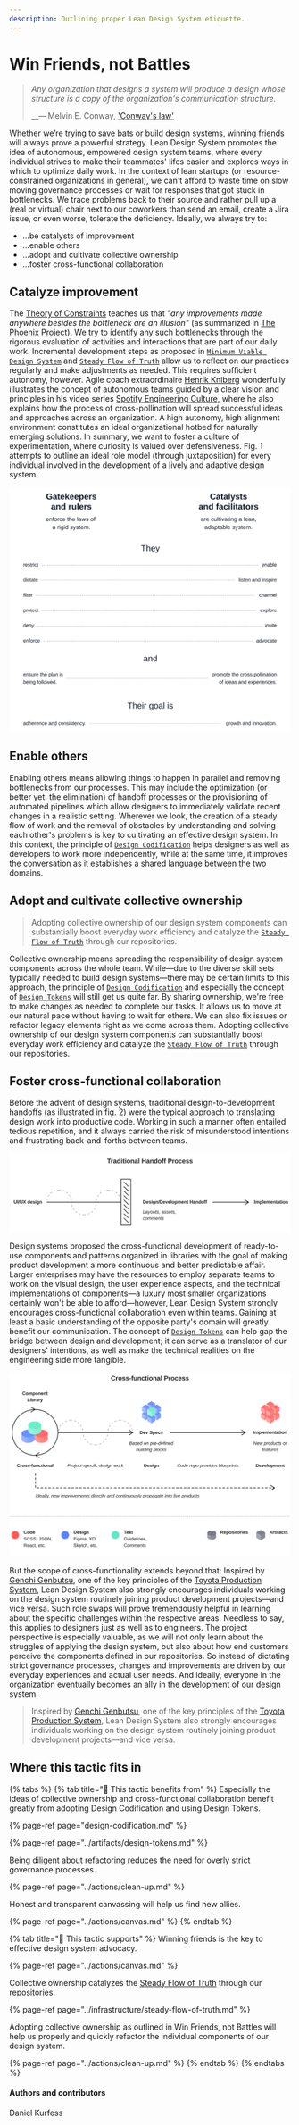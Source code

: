 ```yaml
---
description: Outlining proper Lean Design System etiquette.
---
```


# Win Friends, not Battles

> _Any organization that designs a system will produce a design whose structure is a copy of the organization's communication structure._
>
>   __— Melvin E. Conway, ['Conway's law'](https://en.wikipedia.org/wiki/Conway%27s_law)

Whether we’re trying to [save bats](https://www.youtube.com/watch?v=_7Z7m6Fz_UA) or build design systems, winning friends will always prove a powerful strategy. Lean Design System promotes the idea of autonomous, empowered design system teams, where every individual strives to make their teammates' lifes easier and explores ways in which to optimize daily work. In the context of lean startups \(or resource-constrained organizations in general\), we can't afford to waste time on slow moving governance processes or wait for responses that got stuck in bottlenecks. We trace problems back to their source and rather pull up a \(real or virtual\) chair next to our coworkers than send an email, create a Jira issue, or even worse, tolerate the deficiency. Ideally, we always try to:

* …be catalysts of improvement
* …enable others
* …adopt and cultivate collective ownership
* …foster cross-functional collaboration

## Catalyze improvement

The [Theory of Constraints](https://en.wikipedia.org/wiki/Theory_of_constraints) teaches us that _"any improvements made anywhere besides the bottleneck are an illusion"_ \(as summarized in [The Phoenix Project](https://itrevolution.com/the-phoenix-project/)\). We try to identify any such bottlenecks through the rigorous evaluation of activities and interactions that are part of our daily work. Incremental development steps as proposed in [`Minimum Viable Design System`](minimum-viable-design-system.md) and [`Steady Flow of Truth`](../infrastructure/steady-flow-of-truth.md) allow us to reflect on our practices regularly and make adjustments as needed. This requires sufficient autonomy, however. Agile coach extraordinaire [Henrik Kniberg](https://twitter.com/henrikkniberg) wonderfully illustrates the concept of autonomous teams guided by a clear vision and principles in his video series [Spotify Engineering Culture](https://www.youtube.com/watch?v=4GK1NDTWbkY), where he also explains how the process of cross-pollination will spread successful ideas and approaches across an organization. A high autonomy, high alignment environment constitutes an ideal organizational hotbed for naturally emerging solutions. In summary, we want to foster a culture of experimentation, where curiosity is valued over defensiveness. Fig. 1 attempts to outline an ideal role model \(through juxtaposition\) for every individual involved in the development of a lively and adaptive design system.

![Fig. 1: Gatekeepers x Catalysts](../../.gitbook/assets/fig_role.svg)

## Enable others

Enabling others means allowing things to happen in parallel and removing bottlenecks from our processes. This may include the optimization \(or better yet: the elimination\) of handoff processes or the provisioning of automated pipelines which allow designers to immediately validate recent changes in a realistic setting. Wherever we look, the creation of a steady flow of work and the removal of obstacles by understanding and solving each other's problems is key to cultivating an effective design system. In this context, the principle of [`Design Codification`](design-codification.md) helps designers as well as developers to work more independently, while at the same time, it improves the conversation as it establishes a shared language between the two domains. 

## Adopt and cultivate collective ownership

> Adopting collective ownership of our design system components can substantially boost everyday work efficiency and catalyze the [`Steady Flow of Truth`](../infrastructure/steady-flow-of-truth.md) through our repositories.

Collective ownership means spreading the responsibility of design system components across the whole team. While—due to the diverse skill sets typically needed to build design systems—there may be certain limits to this approach, the principle of [`Design Codification`](design-codification.md) and especially the concept of [`Design Tokens`](../artifacts/design-tokens.md) will still get us quite far. By sharing ownership, we're free to make changes as needed to complete our tasks. It allows us to move at our natural pace without having to wait for others.  We can also fix issues or refactor legacy elements right as we come across them. Adopting collective ownership of our design system components can substantially boost everyday work efficiency and catalyze the [`Steady Flow of Truth`](../infrastructure/steady-flow-of-truth.md) through our repositories.

## Foster cross-functional collaboration

Before the advent of design systems, traditional design-to-development handoffs \(as illustrated in fig. 2\) were the typical approach to translating design work into productive code. Working in such a manner often entailed tedious repetition, and it always carried the risk of misunderstood intentions and frustrating back-and-forths between teams.

![Fig. 2: Traditional Handoff](../../.gitbook/assets/fig_handoff.svg)

Design systems proposed the cross-functional development of ready-to-use components and patterns organized in libraries with the goal of making product development a more continuous and better predictable affair. Larger enterprises may have the resources to employ separate teams to work on the visual design, the user experience aspects, and the technical implementations of components—a luxury most smaller organizations certainly won't be able to afford—however, Lean Design System strongly encourages cross-functional collaboration even within teams. Gaining at least a basic understanding of the opposite party's domain will greatly benefit our communication. The concept of [`Design Tokens`](../artifacts/design-tokens.md) can help gap the bridge between design and development; it can serve as a translator of our designers' intentions, as well as make the technical realities on the engineering side more tangible.

![Fig. 3: Cross-functional Process with a Design System in place](../../.gitbook/assets/fig_cross_functionality.svg)

But the scope of cross-functionality extends beyond that: Inspired by [Genchi Genbutsu](https://en.wikipedia.org/wiki/Genchi_Genbutsu), one of the key principles of the [Toyota Production System](https://en.wikipedia.org/wiki/Toyota_Production_System), Lean Design System also strongly encourages individuals working on the design system routinely joining product development projects—and vice versa. Such role swaps will prove tremendously helpful in learning about the specific challenges within the respective areas. Needless to say, this applies to designers just as well as to engineers. The project perspective is especially valuable, as we will not only learn about the struggles of applying the design system, but also about how end customers perceive the components defined in our repositories. So instead of dictating strict governance processes, changes and improvements are driven by our everyday experiences and actual user needs. And ideally, everyone in the organization eventually becomes an ally in the development of our design system.

> Inspired by [Genchi Genbutsu](https://en.wikipedia.org/wiki/Genchi_Genbutsu), one of the key principles of the [Toyota Production System](https://en.wikipedia.org/wiki/Toyota_Production_System), Lean Design System also strongly encourages individuals working on the design system routinely joining product development projects—and vice versa.

## Where this tactic fits in

{% tabs %}
{% tab title="🙏  This tactic benefits from" %}
Especially the ideas of collective ownership and cross-functional collaboration benefit greatly from adopting Design Codification and using Design Tokens.

{% page-ref page="design-codification.md" %}

{% page-ref page="../artifacts/design-tokens.md" %}

Being diligent about refactoring reduces the need for overly strict governance processes. 

{% page-ref page="../actions/clean-up.md" %}

Honest and transparent canvassing will help us find new allies.

{% page-ref page="../actions/canvas.md" %}
{% endtab %}

{% tab title="💪  This tactic supports" %}
Winning friends is the key to effective design system advocacy.

{% page-ref page="../actions/canvas.md" %}

Collective ownership catalyzes the [Steady Flow of Truth](../infrastructure/steady-flow-of-truth.md) through our repositories.

{% page-ref page="../infrastructure/steady-flow-of-truth.md" %}

Adopting collective ownership as outlined in Win Friends, not Battles will help us properly and quickly refactor the individual components of our design system.

{% page-ref page="../actions/clean-up.md" %}
{% endtab %}
{% endtabs %}

#### Authors and contributors

Daniel Kurfess


